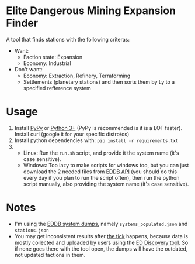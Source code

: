 # Elite Dangerous Mining Expansion Finder
A tool that finds stations with the following criteras:
- Want:
  - Faction state: Expansion
  - Economy: Industrial
- Don't want:
  - Economy: Extraction, Refinery, Terraforming
  - Settlements (planetary stations)
and then sorts them by Ly to a specified refference system

# Usage
1. Install [PyPy](https://www.pypy.org/) or [Python 3+](https://www.python.org/downloads/) (PyPy is recommended is it is a LOT faster). Install curl (google it for your specific distro/os)
2. Install python dependencies with: `pip install -r requirements.txt`
3. - Linux: Run the `run.sh` script, and provide it the system name (it's case sensitive).
   - Windows: Too lazy to make scripts for windows too, but you can just download the 2 needed files from [EDDB API](https://eddb.io/api) (you should do this every day if you plan to run the script often), then run the python script manually, also providing the system name (it's case sensitive).
  
# Notes
- I'm using the [EDDB system dumps](https://eddb.io/api), namely `systems_populated.json` and `stations.json`
- You may get inconsistent results after [the tick](https://elite-dangerous.fandom.com/wiki/Background_Simulation) happens, because data is mostly collected and uploaded by users using the [ED Discovery tool](https://github.com/EDDiscovery/EDDiscovery/wiki). So if none goes there with the tool open, the dumps will have the outdated, not updated factions in them.

